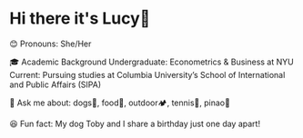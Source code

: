 # Hi there it's Lucy👋


😊 Pronouns: She/Her


🎓 Academic Background
Undergraduate: Econometrics & Business at NYU
Current: Pursuing studies at Columbia University’s School of International and Public Affairs (SIPA)


💬 Ask me about: dogs🐶, food🍨, outdoor🏕️, tennis🎾, pinao🎹


😆 Fun fact: My dog Toby and I share a birthday just one day apart!


